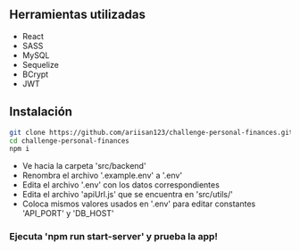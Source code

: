 ## Herramientas utilizadas

- React
- SASS
- MySQL
- Sequelize
- BCrypt
- JWT


## Instalación

```sh
git clone https://github.com/ariisan123/challenge-personal-finances.git
cd challenge-personal-finances
npm i
```

- Ve hacia la carpeta 'src/backend'
- Renombra el archivo '.example.env' a '.env'
- Edita el archivo '.env' con los datos correspondientes
- Edita el archivo 'apiUrl.js' que se encuentra en 'src/utils/'
- Coloca mismos valores usados en '.env' para editar constantes 'API_PORT' y 'DB_HOST'

### Ejecuta 'npm run start-server' y prueba la app!
